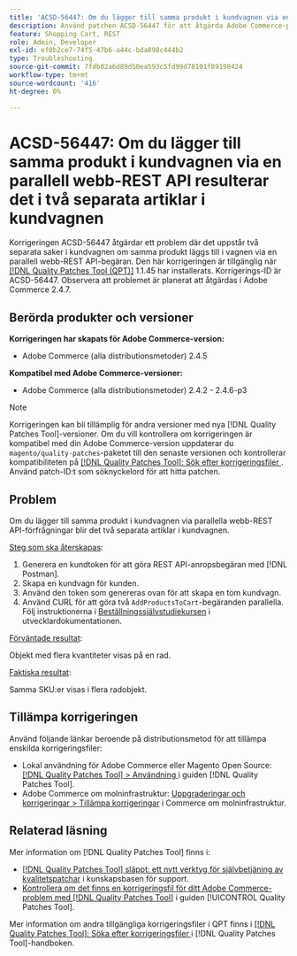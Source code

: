 ```yaml
---
title: 'ACSD-56447: Om du lägger till samma produkt i kundvagnen via en parallell webb-REST API resulterar det i två separata artiklar i kundvagnen'
description: Använd patchen ACSD-56447 för att åtgärda Adobe Commerce-problemet, där det uppstår två separata saker i kundvagnen om du lägger till samma produkt via en parallell webb-REST API-begäran.
feature: Shopping Cart, REST
role: Admin, Developer
exl-id: ef0b2ce7-74f5-47b6-a44c-bda898c444b2
type: Troubleshooting
source-git-commit: 7fdb02a6d89d50ea593c5fd99d78101f89198424
workflow-type: tm+mt
source-wordcount: '416'
ht-degree: 0%

---
```


# ACSD-56447: Om du lägger till samma produkt i kundvagnen via en parallell webb-REST API resulterar det i två separata artiklar i kundvagnen

Korrigeringen ACSD-56447 åtgärdar ett problem där det uppstår två separata saker i kundvagnen om samma produkt läggs till i vagnen via en parallell webb-REST API-begäran. Den här korrigeringen är tillgänglig när [[!DNL Quality Patches Tool (QPT)]](https://experienceleague.adobe.com/en/docs/commerce-operations/tools/quality-patches-tool/quality-patches-tool-to-self-serve-quality-patches) 1.1.45 har installerats. Korrigerings-ID är ACSD-56447. Observera att problemet är planerat att åtgärdas i Adobe Commerce 2.4.7.

## Berörda produkter och versioner

**Korrigeringen har skapats för Adobe Commerce-version:**

* Adobe Commerce (alla distributionsmetoder) 2.4.5

**Kompatibel med Adobe Commerce-versioner:**

* Adobe Commerce (alla distributionsmetoder) 2.4.2 - 2.4.6-p3

>[!NOTE]
>
>Korrigeringen kan bli tillämplig för andra versioner med nya [!DNL Quality Patches Tool]-versioner. Om du vill kontrollera om korrigeringen är kompatibel med din Adobe Commerce-version uppdaterar du `magento/quality-patches`-paketet till den senaste versionen och kontrollerar kompatibiliteten på [[!DNL Quality Patches Tool]: Sök efter korrigeringsfiler ](https://experienceleague.adobe.com/tools/commerce-quality-patches/index.html). Använd patch-ID:t som söknyckelord för att hitta patchen.

## Problem

Om du lägger till samma produkt i kundvagnen via parallella webb-REST API-förfrågningar blir det två separata artiklar i kundvagnen.

<u>Steg som ska återskapas</u>:

1. Generera en kundtoken för att göra REST API-anropsbegäran med [!DNL Postman].
1. Skapa en kundvagn för kunden.
1. Använd den token som genereras ovan för att skapa en tom kundvagn.
1. Använd CURL för att göra två `AddProductsToCart`-begäranden parallella. Följ instruktionerna i [Beställningssjälvstudiekursen](https://developer.adobe.com/commerce/webapi/rest/tutorials/orders/) i utvecklardokumentationen.

<u>Förväntade resultat</u>:

Objekt med flera kvantiteter visas på en rad.

<u>Faktiska resultat</u>:

Samma SKU:er visas i flera radobjekt.

## Tillämpa korrigeringen

Använd följande länkar beroende på distributionsmetod för att tillämpa enskilda korrigeringsfiler:

* Lokal användning för Adobe Commerce eller Magento Open Source: [[!DNL Quality Patches Tool] > Användning ](/help/tools/quality-patches-tool/usage.md) i guiden [!DNL Quality Patches Tool].
* Adobe Commerce om molninfrastruktur: [Uppgraderingar och korrigeringar > Tillämpa korrigeringar](https://experienceleague.adobe.com/docs/commerce-cloud-service/user-guide/develop/upgrade/apply-patches.html) i Commerce om molninfrastruktur.

## Relaterad läsning

Mer information om [!DNL Quality Patches Tool] finns i:

* [[!DNL Quality Patches Tool] släppt: ett nytt verktyg för självbetjäning av kvalitetspatchar](https://experienceleague.adobe.com/en/docs/commerce-operations/tools/quality-patches-tool/quality-patches-tool-to-self-serve-quality-patches) i kunskapsbasen för support.
* [Kontrollera om det finns en korrigeringsfil för ditt Adobe Commerce-problem med  [!DNL Quality Patches Tool]](/help/tools/quality-patches-tool/patches-available-in-qpt/check-patch-for-magento-issue-with-magento-quality-patches.md) i guiden [!UICONTROL Quality Patches Tool].


Mer information om andra tillgängliga korrigeringsfiler i QPT finns i [[!DNL Quality Patches Tool]: Söka efter korrigeringsfiler ](https://experienceleague.adobe.com/tools/commerce-quality-patches/index.html) i [!DNL Quality Patches Tool]-handboken.
